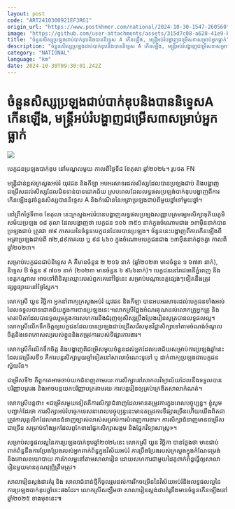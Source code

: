 ```yaml
---
layout: post
code: "ART2410300921EF3R61"
origin_url: "https://www.postkhmer.com/national/2024-10-30-1547-260560"
image: "https://github.com/user-attachments/assets/315d7c08-a628-41e9-b77a-b35a6f2dcb51"
title: "ចំនួន​សិស្ស​ប្រឡង​ជាប់​បាក់ឌុប​និង​បាន​និទ្ទេស​ A​ កើន​ឡើង, មន្ត្រី​អប់រំ​បង្ហាញ​ជម្រើស​៣​សម្រាប់​អ្នក​ធ្លាក់"
description: "​​ចំនួន​សិស្ស​ប្រឡង​ជាប់​បាក់ឌុប​និង​បាន​និទ្ទេស​ A​ កើន​ឡើង, មន្ត្រី​អប់រំ​បង្ហាញ​ជម្រើស​៣​សម្រាប់​អ្នក​ធ្លាក់​"
category: "NATIONAL"
language: "km"
date: 2024-10-30T09:30:01.242Z
---
```


# ចំនួន​សិស្ស​ប្រឡង​ជាប់​បាក់ឌុប​និង​បាន​និទ្ទេស​ A​ កើន​ឡើង, មន្ត្រី​អប់រំ​បង្ហាញ​ជម្រើស​៣​សម្រាប់​អ្នក​ធ្លាក់

![](https://github.com/user-attachments/assets/6e173b1c-d879-43db-b478-a1dae306386f)

បេក្ខជន​ប្រឡង​បាក់​ឌុប នៅ​មណ្ឌល​មួយ​ កាល​ពី​ថ្ងៃទី៨ ខែតុលា ឆ្នាំ២០២៤។ រូបថត FN

មន្ត្រី​ជាន់​ខ្ពស់​ក្រសួង​អប់រំ យុវជន​ និង​កីឡា អបអរសាទរ​ដល់​សិស្ស​ដែល​បាន​ប្រឡង​ជាប់ និង​បង្ហាញ​ជម្រើស​ដល់​សិស្ស​ដែល​មិន​ទាន់​បាន​ជោគ​ជ័យ ស្រប​ពេល​ដែល​លទ្ធផល​ប្រឡង់​បាក់​ឌុប​បង្ហាញ​ពី​ការ​កើន​ឡើង​​នូវ​ចំនួន​សិស្ស​បាន​និទ្ទេស A និង​កំណើន​នៃ​អត្រា​ប្រឡង​ជាប់​ពី​មួយ​ឆ្នាំ​ទៅ​មួយ​ឆ្នាំ។

នៅ​ព្រឹក​ថ្ងៃទី៣០ ខែតុលា នេះ​ក្រសួង​អប់រំ​បាន​បង្ហាញ​លទ្ធផល​ប្រឡង​សញ្ញាបត្រ​មធ្យម​សិក្សា​ទុតិយភូមិ ​សម័យ​ប្រឡង ០៨ តុលា ដែល​បង្ហាញ​ថា បេក្ខជន​ ១០៦ ៣៥១ នាក់​ក្នុង​ចំណោម​ជាង ១៣​ម៉ឺន​នាក់​ បាន​ប្រឡង​ជាប់​ ត្រូវជា ៧៩ ភាគរយ​នៃ​ចំនួន​បេក្ខជន​ដែល​បាន​ប្រឡង។ ចំនួន​នេះ​បង្ហាញ​ពី​ការ​កើន​ឡើង​ពី​អត្រា​ប្រឡង​ជាប់​​ពី​ ៧២,៨៩​ភាគរយ ឬ​ ៩៨ ៤៦០ ក្នុង​ចំណោម​បេក្ខជន​ជាង ១៣​ម៉ឺន​នាក់​ដូចគ្នា ​កាល​ពី​ឆ្នាំ​២០២៣។

សម្រាប់​បេក្ខជន​ជាប់​និទ្ទេស​ A ​គឺ​មាន​ចំនួន​ ២ ២១៦ នាក់ (ឆ្នាំ​២០២៣​ មាន​ចំនួន ១ ៦៧៣ នាក់), និទ្ទេស B ចំនួន ៩ ៧០១ នាក់ (២០២៣ មាន​ចំនួន​ ៦ ៩៤៦​នាក់)។ បេក្ខជន​នៅ​រាជធានី​ភ្នំពេញ និង​ខេត្ត​កណ្ដាល អាច​ទៅ​ពិនិត្យ​ឈ្មោះ​របស់​ពួកគេ​នៅ​ថ្ងៃ​នេះ សម្រាប់​បណ្ដា​ខេត្ត​ផ្សេងៗ​ទៀត​នឹង​ត្រូវ​ផ្សព្វផ្សាយ​នៅ​ថ្ងៃ​ស្អែក។

លោកស្រី ឃួន វិច្ឆិកា អ្នក​នាំពាក្យ​ក្រសួង​អប់រំ យុវជន​ និង​កីឡា បាន​អបអរសាទរ​ដល់​បេក្ខជន​​ទាំង​អស់​ដែល​ទទួល​បាន​ជោគជ័យ​ក្នុង​ការបាន​ប្រឡង​នេះ។​ លោកស្រី​ថ្លែង​អំណរគុណ​ដល់​លោក​គ្រូ​អ្នក​គ្រូ និង​មាតា​បិតា​ដែល​បាន​ចូលរួម​ក្នុង​ការ​សហការ​និង​ជំរុញ​ឲ្យ​សិស្ស​ប្រឹង​ប្រែង​រៀន​សូត្រ​បាន​លទ្ធផល​ល្អ។ លោក​ស្រី​លើក​ទឹក​ចិត្ត​ឲ្យ​បេក្ខជន​ដែល​បាន​ប្រឡង​ជាប់​ជ្រើស​រើស​មុខវិជ្ជា​សិក្សា​ទៅ​តាម​ចំណង់​ចំណូល​ចិត្ត​​និង​ទេពកោសល្យ​របស់​ខ្លួន​ និង​តម្រូវ​ការ​របស់​ទីផ្សារ​ការងារ។

លោកស្រី​ក៏​លើក​ទឹក​ចិត្ត​ និង​បង្ហាញ​ពី​ជម្រើស​មួយ​ចំនួន​ដល់​អ្នក​ដែល​បរាជ័យ​សម្រាប់​ការ​ប្រឡង់​ឆ្នាំ​នេះ ដែល​ជម្រើស​ទី១ ​គឺ​ការ​បន្ត​សិក្សា​មួយ​ឆ្នាំ​ទៀត​នៅ​សាលា​ចំណេះ​ទូទៅ ឬ ដាក់​ពាក្យ​ប្រឡង​ជា​បេក្ខជន​ស្វ័យរិន។ 

ជម្រើស​ទី២ គឺ​ពួក​គេ​អាច​ចាប់​យក​ជំនាញ​តាម​រយៈ​ការ​សិក្សា​នៅ​សាកល​វិទ្យាល័យ​ ដែល​នឹង​ទទួល​បាន​បរិញ្ញាបត្រ​រង និង​អាច​បន្ត​យក​បរិញ្ញាបត្រ​តាម​រយៈ​ការ​បន្ត​រៀន​ឲ្យ​គ្រប់​ក្រេឌីត​សាលា​កំណត់។ 

លោក​ស្រី​បន្ត​ថា៖ «ជម្រើស​មួយ​ទៀត​គឺ​ការ​សិក្សា​ជំនាញ​ដែល​មាន​តម្រូវការ​ក្នុង​ពេល​បច្ចុប្បន្ន។ ខ្ញុំ​សូម​បញ្ជាក់​ដែរ​ថា ការ​សិក្សា​អប់រំ​បច្ចេកទេស​នា​ពេល​បច្ចុប្បន្ន​នេះ​​មាន​តម្រូវ​ការ​ទីផ្សារ​ច្រើន​ ហើយ​យើង​ពិត​ជា​ត្រូវ​ការ​បុគ្គលិក​ដែល​មាន​ជំនាញ​ច្បាស់​លាស់​សម្រាប់​ការ​បំពេញ​ការងារ។ ការ​សិក្សា​ជំនាញ​មាន​ជម្រើស​ជា​ច្រើន សម្រាប់​ទាំង​អ្នក​ដែល​ពូកែ​ខាង​ផ្នែក​សិក្សា​សង្គម និង​ផ្នែក​វិទ្យាសាស្ត្រ»។

សម្រាប់​លទ្ធផល​ល្អ​នៃ​ការ​ប្រឡង​បាក់​ឌុប​​ឆ្នាំ​២០២៤​នេះ លោកស្រី ឃួន វិច្ឆិកា បាន​ថ្លែង​ថា មាន​ជាប់​ពាក់​ព័ន្ធ​នឹង​ការ​ប្រែង​ប្រែង​របស់​អ្នក​ពាក់​ព័ន្ធ​ក្នុង​វិស័យ​អប់រំ ការ​ប្រឹងប្រែង​របស់​ក្រសួង​ក្នុង​កំណែ​ទម្រង់​និង​គោល​នយោបាយ ​ការ​កែ​លម្អ​នៅ​តាម​សាលារៀន ដោយ​សហការ​ជាមួយ​ដៃគូ​ពាក់​ព័ន្ធ​ធ្វើ​ឲ្យ​សាលា​រៀន​មួយ​មាន​គុណវុឌ្ឍិ​ត្រឹម​ត្រូវ។

សាលារៀន​ស្តង់ដារ​គំរូ និង សាលា​ជំនាន់​ថ្មី​ក៏​ចូល​រួម​ដល់​ការ​រីក​ចម្រើន​នៃ​វិស័យ​អប់រំ​ និង​លទ្ធផល​ល្អ​នៃ​ការ​ប្រឡង​បាក់​ឌុប​ឆ្នាំ​នេះ​ផង​ដែរ។ លោកស្រី​សង្ឃឹម​ថា សាលា​រៀន​ស្តង់ដារ​គំរូ​នឹង​មាន​ចំនួន​កើន​ឡើង​នៅ​ឆ្នាំ​២០២៥ ខាង​មុខ​នេះ៕